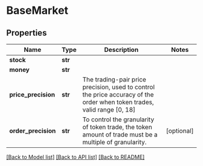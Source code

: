 # BaseMarket

## Properties
Name | Type | Description | Notes
------------ | ------------- | ------------- | -------------
**stock** | **str** |  | 
**money** | **str** |  | 
**price_precision** | **str** | The trading-pair price precision, used to control the price accuracy of the order when token trades, valid range [0, 18] | 
**order_precision** | **str** | To control the granularity of token trade, the token amount of trade must be a multiple of granularity. | [optional] 

[[Back to Model list]](../README.md#documentation-for-models) [[Back to API list]](../README.md#documentation-for-api-endpoints) [[Back to README]](../README.md)


